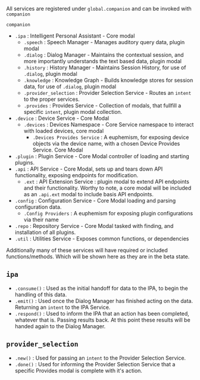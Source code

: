 All services are registered under `global.companion` and can be invoked with `companion`

`companion`
  - `.ipa` : Intelligent Personal Assistant - Core modal 
    - `.speech` : Speech Manager - Manages auditory query data, plugin modal 
    - `.dialog` : Dialog Manager - Maintains the contextual session, and more importantly understands the text based data, plugin modal 
    - `.history` : History Manager - Maintains Session History, for use of `.dialog`, plugin modal 
    - `.knowledge` : Knowledge Graph - Builds knowledge stores for session data, for use of `.dialog`, plugin modal 
    - `.provider_selection` : Provider Selection Service - Routes an `intent` to the proper services.
    - `.provides` : Provides Service - Collection of modals, that fullfill a specific `intent`, plugin modal collection.
  - `.device` : Device Service - Core Modal 
    - `.devices` : Devices Namespace - Core Service namespace to interact with loaded devices, core modal 
      - `.Devices Provides Service` : A euphemism, for exposing device objects via the device name, with a chosen Device Provides Service. Core Modal 
  - `.plugin` : Plugin Service - Core Modal controller of loading and starting plugins.
  - `.api` : API Service - Core Modal, sets up and tears down API functionality, exposing endpoints for modification.
    - `.ext` : API Extension Service : plugin modal to extend API endpoints and their functionality. Worthy to note, a core modal will be included as an `.api.ext` modal to include basis API endpoints.
  - `.config` : Configuration Service - Core Modal loading and parsing configuration data.
    - `.Config Providers` : A euphemism for exposing plugin configurations via their name 
  - `.repo` : Repository Service - Core Modal tasked with finding, and installation of all plugins.
  - `.util` : Utilities Service - Exposes common functions, or dependencies


Additionally many of these services will have required or included functions/methods. Which will be shown here as they are in the beta state.

## `ipa`

* `.consume()` : Used as the initial handoff for data to the IPA, to begin the handling of this data.
* `.emit()` : Used once the Dialog Manager has finished acting on the data. Returning an `intent` to the IPA Service.
* `.respond()` : Used to inform the IPA that an action has been completed, whatever that is. Passing results back. At this point these results will be handed again to the Dialog Manager.

## `provider_selection`

* `.new()` : Used for passing an `intent` to the Provider Selection Service. 
* `.done()` : Used for informing the Provider Selection Service that a specific Provides modal is complete with it's action.
